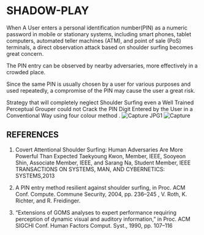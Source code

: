 # SHADOW-PLAY
When A User enters a personal identification number(PIN) as a numeric password in mobile or stationary systems, including smart phones, tablet computers, automated teller machines (ATM), and point of sale (PoS) terminals, a direct observation attack based on shoulder surfing becomes great concern.



The PIN entry can be observed by nearby adversaries, more effectively in a crowded place.


Since the same PIN is usually chosen by a user for various purposes and used repeatedly, a compromise of the PIN may cause the user a great risk.


Strategy that will completely neglect Shoulder Surfing even a Well Trained Perceptual Grouper could not Crack the PIN Digit Entered by the User in a Conventional Way using four colour method .
![Capture JPG1](https://user-images.githubusercontent.com/54446756/66694591-934b8c80-ecd2-11e9-8c2a-472ecfbd0d6e.JPG)
![Capture](https://user-images.githubusercontent.com/54446756/66694629-1cfb5a00-ecd3-11e9-821a-0c3269ab15fb.JPG)
## REFERENCES

  1) Covert Attentional Shoulder Surfing: Human Adversaries Are More Powerful Than Expected Taekyoung Kwon, Member, IEEE, Sooyeon Shin,          Associate Member, IEEE, and Sarang Na, Student Member, IEEE TRANSACTIONS ON SYSTEMS, MAN, AND   CYBERNETICS: SYSTEMS,2013
  
  2) A PIN entry method resilient against shoulder surfing, in Proc. ACM Conf. Compute. Commune Security, 2004, pp. 236–245 , V. Roth, 
     K. Richter, and R. Freidinger.
    
  3) “Extensions of GOMS analyses to expert performance requiring perception of dynamic visual and auditory information,” in Proc. ACM           SIGCHI Conf. Human Factors Comput. Syst., 1990, pp. 107–116
  
